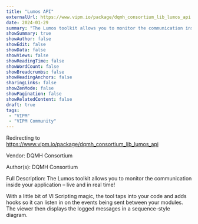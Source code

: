 ```yaml
---
title: "Lumos API"
externalUrl: https://www.vipm.io/package/dqmh_consortium_lib_lumos_api
date: 2024-01-29
summary: "The Lumos toolkit allows you to monitor the communication inside your application – live and in real time! "
showSummary: true
showAuthor: false
showEdit: false
showData: false
showViews: false
showReadingTime: false
showWordCount: false
showBreadcrumbs: false
showHeadingAnchors: false
sharingLinks: false
showZenMode: false
showPagination: false
showRelatedContent: false
draft: true
tags:
 - "VIPM"
 - "VIPM Community"
---
```


Redirecting to https://www.vipm.io/package/dqmh_consortium_lib_lumos_api

Vendor: DQMH Consortium

Author(s): DQMH Consortium
 
Full Description:
The Lumos toolkit allows you to monitor the communication inside your application – live and in real time! 

With a little bit of VI Scripting magic, the tool taps into your code and adds hooks so it can listen in on the events being sent between your modules. The viewer then displays the logged messages in a sequence-style diagram.